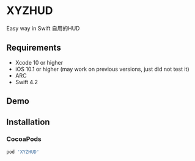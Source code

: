 




# XYZHUD
Easy way in Swift
自用的HUD



## Requirements
* Xcode 10 or higher
* iOS 10.1 or higher (may work on previous versions, just did not test it)
* ARC
* Swift 4.2

## Demo



## Installation

### CocoaPods

``` ruby
pod 'XYZHUD'
```
